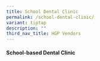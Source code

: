 ```yaml
---
title: School Dental Clinic
permalink: /school-dental-clinic/
variant: tiptap
description: ""
third_nav_title: HGP Vendors
---
```

<h4>School-based Dental Clinic</h4>
<p></p>